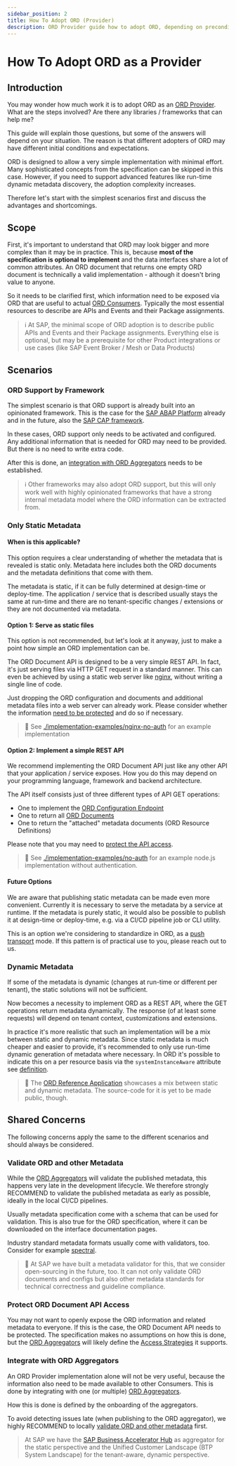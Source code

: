 ```yaml
---
sidebar_position: 2
title: How To Adopt ORD (Provider)
description: ORD Provider guide how to adopt ORD, depending on preconditions and requirements.
---
```


# How To Adopt ORD as a Provider

## Introduction

You may wonder how much work it is to adopt ORD as an [ORD Provider](../../spec-v1/index.md#ord-provider).
What are the steps involved? Are there any libraries / frameworks that can help me?

This guide will explain those questions, but some of the answers will depend on your situation.
The reason is that different adopters of ORD may have different initial conditions and expectations.

ORD is designed to allow a very simple implementation with minimal effort. Many sophisticated concepts from the specification can be skipped in this case. However, if you need to support advanced features like run-time dynamic metadata discovery, the adoption complexity increases.

Therefore let's start with the simplest scenarios first and discuss the advantages and shortcomings.

## Scope

First, it's important to understand that ORD may look bigger and more complex than it may be in practice.
This is, because **most of the specification is optional to implement** and the data interfaces share a lot of common attributes.
An ORD document that returns one empty ORD document is technically a valid implementation - although it doesn't bring value to anyone.

So it needs to be clarified first, which information need to be exposed via ORD that are useful to actual [ORD Consumers](../../spec-v1/index.md#ord-consumer). Typically the most essential resources to describe are APIs and Events and their Package assignments.

> ℹ At SAP, the minimal scope of ORD adoption is to describe public APIs and Events and their Package assignments.
> Everything else is optional, but may be a prerequisite for other Product integrations or use cases (like SAP Event Broker / Mesh or Data Products)

## Scenarios

### ORD Support by Framework

The simplest scenario is that ORD support is already built into an opinionated framework.
This is the case for the [SAP ABAP Platform](https://developers.sap.com/topics/abap-platform.platform.html) already and in the future, also the [SAP CAP framework](https://cap.cloud.sap/docs/about/).

In these cases, ORD support only needs to be activated and configured. Any additional information that is needed for ORD may need to be provided. But there is no need to write extra code.

After this is done, an [integration with ORD Aggregators](#integrate-with-ord-aggregators) needs to be established.

> ℹ Other frameworks may also adopt ORD support, but this will only work well with highly opinionated frameworks that have a strong internal metadata model where the ORD information can be extracted from.

### Only Static Metadata

#### When is this applicable?

This option requires a clear understanding of whether the metadata that is revealed is static only.
Metadata here includes both the ORD documents and the metadata definitions that come with them.

The metadata is static, if it can be fully determined at design-time or deploy-time.
The application / service that is described usually stays the same at run-time and there are no tenant-specific changes / extensions or they are not documented via metadata.

#### Option 1: Serve as static files

This option is not recommended, but let's look at it anyway, just to make a point how simple an ORD implementation can be.

The ORD Document API is designed to be a very simple REST API.
In fact, it's just serving files via HTTP GET request in a standard manner.
This can even be achieved by using a static web server like [nginx](https://www.nginx.com/), without writing a single line of code.

Just dropping the ORD configuration and documents and additional metadata files into a web server can already work.
Please consider whether the information [need to be protected](#protect-ord-document-api-access) and do so if necessary.

> 🔗 See [./implementation-examples/nginx-no-auth](https://github.com/SAP/open-resource-discovery/tree/main/implementation-examples/nginx-no-auth) for an example implementation

#### Option 2: Implement a simple REST API

We recommend implementing the ORD Document API just like any other API that your application / service exposes.
How you do this may depend on your programming language, framework and backend architecture.

The API itself consists just of three different types of API GET operations:
* One to implement the [ORD Configuration Endpoint](../../spec-v1/index.md#ord-configuration-endpoint)
* One to return all [ORD Documents](../../spec-v1/index.md#ord-document)
* One to return the "attached" metadata documents (ORD Resource Definitions)

Please note that you may need to [protect the API access](#protect-ord-document-api-access).

> 🔗 See [./implementation-examples/no-auth](https://github.com/SAP/open-resource-discovery/tree/main/implementation-examples/no-auth) for an example node.js implementation without authentication.

#### Future Options

We are aware that publishing static metadata can be made even more convenient.
Currently it is necessary to serve the metadata by a service at runtime.
If the metadata is purely static, it would also be possible to publish it at design-time or deploy-time, e.g. via a CI/CD pipeline job or CLI utility.

This is an option we're considering to standardize in ORD, as a [push transport](../../spec-v1/index.md#push-transport) mode. If this pattern is of practical use to you, please reach out to us.

### Dynamic Metadata

If some of the metadata is dynamic (changes at run-time or different per tenant), the static solutions will not be sufficient.

Now becomes a necessity to implement ORD as a REST API, where the GET operations return metadata dynamically.
The response (of at least some requests) will depend on tenant context, customizations and extensions.

In practice it's more realistic that such an implementation will be a mix between static and dynamic metadata.
Since static metadata is much cheaper and easier to provide, it's recommended to only use run-time dynamic generation of metadata where necessary. In ORD it's possible to indicate this on a per resource basis via the `systemInstanceAware` attribute see [definition](../../spec-v1/index.md#def-system-instance-aware).

> 🚧 The [ORD Reference Application](https://ord-reference-application.cfapps.sap.hana.ondemand.com/) showcases a mix between static and dynamic metadata. The source-code for it is yet to be made public, though.

## Shared Concerns

The following concerns apply the same to the different scenarios and should always be considered.

### Validate ORD and other Metadata

While the [ORD Aggregators](../../spec-v1/index.md#ord-aggregator) will validate the published metadata, this happens very late in the development lifecycle.
We therefore strongly RECOMMEND to validate the published metadata as early as possible, ideally in the local CI/CD pipelines.

Usually metadata specification come with a schema that can be used for validation. This is also true for the ORD specification, where it can be downloaded on the interface documentation pages.

Industry standard metadata formats usually come with validators, too. Consider for example [spectral](https://stoplight.io/open-source/spectral).

> 🚧 At SAP we have built a metadata validator for this, that we consider open-sourcing in the future, too.
> It can not only validate ORD documents and configs but also other metadata standards for technical correctness and guideline compliance.

### Protect ORD Document API Access

You may not want to openly expose the ORD information and related metadata to everyone.
If this is the case, the ORD Document API needs to be protected.
The specification makes no assumptions on how this is done, but the [ORD Aggregators](../../spec-v1/index.md#ord-aggregator) will likely define the [Access Strategies](../../spec-extensions/access-strategies/) it supports.

### Integrate with ORD Aggregators

An ORD Provider implementation alone will not be very useful, because the information also need to be made available to other Consumers. This is done by integrating with one (or multiple) [ORD Aggregators](../../spec-v1/index.md#ord-aggregator).

How this is done is defined by the onboarding of the aggregators.

To avoid detecting issues late (when publishing to the ORD aggregator), we highly RECOMMEND to locally [validate ORD and other metadata](#validate-ord-and-other-metadata) first.

> At SAP we have the [SAP Business Accelerator Hub](https://api.sap.com/) as aggregator for the static perspective and the Unified Customer Landscape (BTP System Landscape) for the tenant-aware, dynamic perspective.
